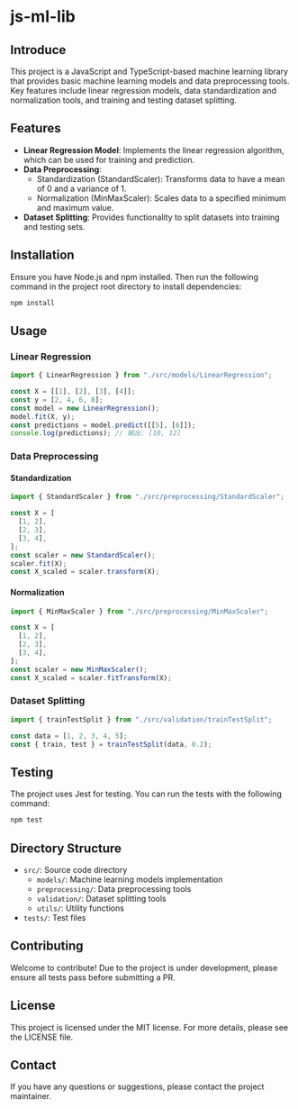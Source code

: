 # js-ml-lib

## Introduce

This project is a JavaScript and TypeScript-based machine learning library that provides basic machine learning models and data preprocessing tools. Key features include linear regression models, data standardization and normalization tools, and training and testing dataset splitting.

## Features

- **Linear Regression Model**: Implements the linear regression algorithm, which can be used for training and prediction.
- **Data Preprocessing**:
  - Standardization (StandardScaler): Transforms data to have a mean of 0 and a variance of 1.
  - Normalization (MinMaxScaler): Scales data to a specified minimum and maximum value.
- **Dataset Splitting**: Provides functionality to split datasets into training and testing sets.

## Installation

Ensure you have Node.js and npm installed. Then run the following command in the project root directory to install dependencies:

```bash
npm install
```

## Usage

### Linear Regression

```typescript
import { LinearRegression } from "./src/models/LinearRegression";

const X = [[1], [2], [3], [4]];
const y = [2, 4, 6, 8];
const model = new LinearRegression();
model.fit(X, y);
const predictions = model.predict([[5], [6]]);
console.log(predictions); // 输出: [10, 12]
```

### Data Preprocessing

#### Standardization

```typescript
import { StandardScaler } from "./src/preprocessing/StandardScaler";

const X = [
  [1, 2],
  [2, 3],
  [3, 4],
];
const scaler = new StandardScaler();
scaler.fit(X);
const X_scaled = scaler.transform(X);
```

#### Normalization

```typescript
import { MinMaxScaler } from "./src/preprocessing/MinMaxScaler";

const X = [
  [1, 2],
  [2, 3],
  [3, 4],
];
const scaler = new MinMaxScaler();
const X_scaled = scaler.fitTransform(X);
```

### Dataset Splitting

```typescript
import { trainTestSplit } from "./src/validation/trainTestSplit";

const data = [1, 2, 3, 4, 5];
const { train, test } = trainTestSplit(data, 0.2);
```

## Testing

The project uses Jest for testing. You can run the tests with the following command:

```bash
npm test
```

## Directory Structure

- `src/`: Source code directory
  - `models/`: Machine learning models implementation
  - `preprocessing/`: Data preprocessing tools
  - `validation/`: Dataset splitting tools
  - `utils/`: Utility functions
- `tests/`: Test files

## Contributing

Welcome to contribute! Due to the project is under development, please ensure all tests pass before submitting a PR.

## License

This project is licensed under the MIT license. For more details, please see the LICENSE file.

## Contact

If you have any questions or suggestions, please contact the project maintainer.
